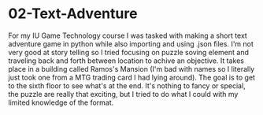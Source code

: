 # 02-Text-Adventure
For my IU Game Technology course I was tasked with making a short text adventure game in python while also importing and using .json files. I'm not very good at story telling so I tried focusing on puzzle soving element and traveling back and forth between location to achive an objective. It takes place in a building called Ramos's Mansion (I'm bad with names so I literally just took one from a MTG trading card I had lying around). The goal is to get to the sixth floor to see what's at the end. It's nothing to fancy or special, the puzzle are really that exciting, but I tried to do what I could with my limited knowledge of the format.
